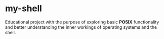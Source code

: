 # my-shell  
  
Educational project with the purpose of exploring basic **POSIX** functionality and better understanding the inner workings of operating systems and the shell.
